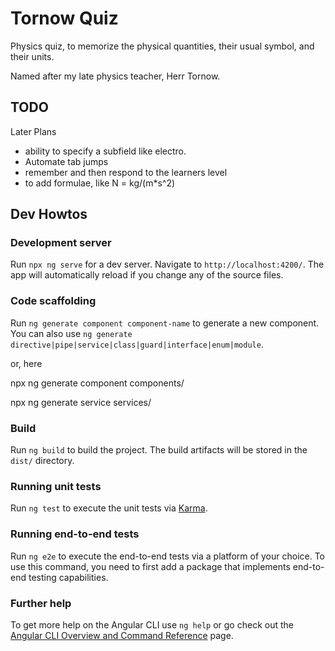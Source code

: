 # Tornow Quiz

Physics quiz, to memorize the physical quantities, their usual symbol, and their units.

Named after my late physics teacher, Herr Tornow.

## TODO

Later Plans 
- ability to specify a subfield like electro.
- Automate tab jumps
- remember and then respond to the learners level
- to add formulae, like N = kg/(m*s^2)

## Dev Howtos

### Development server

Run `npx ng serve` for a dev server. Navigate to `http://localhost:4200/`. 
The app will automatically reload if you change any of the source files.

### Code scaffolding

Run `ng generate component component-name` to generate a new component. You can also use `ng generate directive|pipe|service|class|guard|interface|enum|module`.

or, here

npx ng generate component components/<component-name>

npx ng generate service services/<service-name>


### Build

Run `ng build` to build the project. The build artifacts will be stored in the `dist/` directory.

### Running unit tests

Run `ng test` to execute the unit tests via [Karma](https://karma-runner.github.io).

### Running end-to-end tests

Run `ng e2e` to execute the end-to-end tests via a platform of your choice. To use this command, you need to first add a package that implements end-to-end testing capabilities.

### Further help

To get more help on the Angular CLI use `ng help` or go check out the [Angular CLI Overview and Command Reference](https://angular.io/cli) page.
